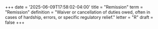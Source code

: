 +++
date = '2025-06-09T17:58:02-04:00'
title = "Remission"
term = "Remission"
definition = "Waiver or cancellation of duties owed, often in cases of hardship, errors, or specific regulatory relief."
letter = "R"
draft = false
+++

